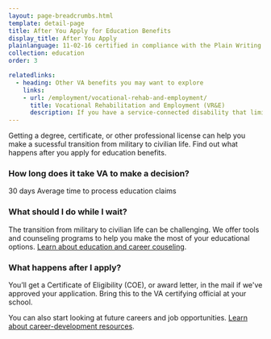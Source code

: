 ```yaml
---
layout: page-breadcrumbs.html
template: detail-page
title: After You Apply for Education Benefits
display_title: After You Apply
plainlanguage: 11-02-16 certified in compliance with the Plain Writing Act
collection: education
order: 3

relatedlinks:
  - heading: Other VA benefits you may want to explore
    links:
    - url: /employment/vocational-rehab-and-employment/
      title: Vocational Rehabilitation and Employment (VR&E)
      description: If you have a service-connected disability that limits your ability to work or prevents you from working, find out if you can get VR&E benefits and services—like help exploring employment options and getting more training if required. 
---
```


<div class="usa-font-lead">

Getting a degree, certificate, or other professional license can help you make a sucessful transition from military to civilian life. Find out what happens after you apply for education benefits.

</div>

### How long does it take VA to make a decision?

<div class="card information" markdown="0">
<span class="number">30 days</span>
<span class="description">Average time to process education claims</span>
</div>

### What should I do while I wait?

The transition from military to civilian life can be challenging. We offer tools and counseling programs to help you make the most of your educational options. [Learn about education and career couseling](/education/tools-programs/education-career-counseling/).

### What happens after I apply?

You’ll get a Certificate of Eligibility (COE), or award letter, in the mail if we've approved your application. Bring this to the VA certifying official at your school.

You can also start looking at future careers and job opportunities. [Learn about career-development resources](/employment/).

<div markdown="0"><br></div>
